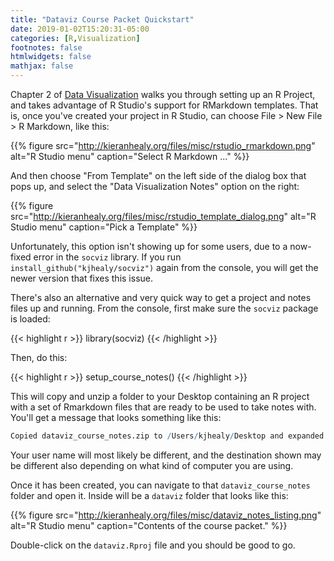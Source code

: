 ```yaml
---
title: "Dataviz Course Packet Quickstart"
date: 2019-01-02T15:20:31-05:00
categories: [R,Visualization]
footnotes: false
htmlwidgets: false
mathjax: false
---
```


Chapter 2 of [Data Visualization](https://amzn.to/2vfAixM) walks you through setting up an R Project, and takes advantage of R Studio's support for RMarkdown templates. That is, once you've created your project in R Studio, can choose File > New File > R Markdown, like this:


{{% figure src="http://kieranhealy.org/files/misc/rstudio_rmarkdown.png" alt="R Studio menu" caption="Select R Markdown ..." %}}

And then choose "From Template" on the left side of the dialog box that pops up, and select the "Data Visualization Notes" option on the right: 

{{% figure src="http://kieranhealy.org/files/misc/rstudio_template_dialog.png" alt="R Studio menu" caption="Pick a Template" %}}

Unfortunately, this option isn't showing up for some users, due to a now-fixed error in the `socviz` library. If you run `install_github("kjhealy/socviz")` again from the console, you will get the newer version that fixes this issue.

There's also an alternative and very quick way to get a project and notes files up and running. From the console, first make sure the `socviz` package is loaded:

{{< highlight r >}}
library(socviz)
{{< /highlight >}}

Then, do this: 

{{< highlight r >}}
setup_course_notes()
{{< /highlight >}}

This will copy and unzip a folder to your Desktop containing an R project with a set of Rmarkdown files that are ready to be used to take notes with. You'll get a message that looks something like this: 

``` r
Copied dataviz_course_notes.zip to /Users/kjhealy/Desktop and expanded it into /Users/kjhealy/Desktop/dataviz_course_notes
```

Your user name will most likely be different, and the destination shown may be different also depending on what kind of computer you are using. 

Once it has been created, you can navigate to that `dataviz_course_notes` folder and open it. Inside will be a `dataviz` folder that looks like this:


{{% figure src="http://kieranhealy.org/files/misc/dataviz_notes_listing.png" alt="R Studio menu" caption="Contents of the course packet." %}}

Double-click on the `dataviz.Rproj` file and you should be good to go.
